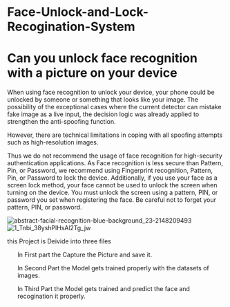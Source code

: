#  Face-Unlock-and-Lock-Recogination-System
<h1> Can you unlock face recognition with a picture on your device </h1>
<p> When using face recognition to unlock your device, your phone could be unlocked by someone or something that looks like your image. The possibility of the exceptional cases where the current detector can mistake fake image as a live input, the decision logic was already applied to strengthen the anti-spoofing function.

However, there are technical limitations in coping with all spoofing attempts such as high-resolution images.

Thus we do not recommend the usage of face recognition for high-security authentication applications. As Face recognition is less secure than Pattern, Pin, or Password, we recommend using Fingerprint recognition, Pattern, Pin, or Password to lock the device.
Additionally, if you use your face as a screen lock method, your face cannot be used to unlock the screen when turning on the device. You must unlock the screen using a pattern, PIN, or password you set when registering the face. Be careful not to forget your pattern, PIN, or password. </p>
![abstract-facial-recognition-blue-background_23-2148209493](https://user-images.githubusercontent.com/60054130/119249396-eaeff080-bbb5-11eb-9e88-dd98f05a840e.jpg)
![1_Tnbi_38yshPlHsAl2Tg_jw](https://user-images.githubusercontent.com/60054130/119249429-212d7000-bbb6-11eb-8fa6-3028322617d2.jpeg)

<p> this Project is Deivide into three files </p>
<ul> In First part the Capture the Picture and save it. </ul>
<ul> In Second Part the Model gets trained properly with the datasets of images. </ul>
<ul> In Third Part the Model gets trained and predict the face and recogination it properly. </ul>

